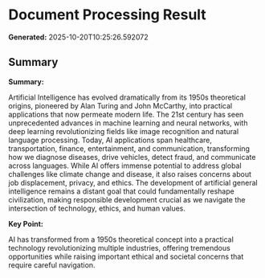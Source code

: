 # Document Processing Result

**Generated:** 2025-10-20T10:25:26.592072

## Summary

**Summary:**

Artificial Intelligence has evolved dramatically from its 1950s theoretical origins, pioneered by Alan Turing and John McCarthy, into practical applications that now permeate modern life. The 21st century has seen unprecedented advances in machine learning and neural networks, with deep learning revolutionizing fields like image recognition and natural language processing. Today, AI applications span healthcare, transportation, finance, entertainment, and communication, transforming how we diagnose diseases, drive vehicles, detect fraud, and communicate across languages. While AI offers immense potential to address global challenges like climate change and disease, it also raises concerns about job displacement, privacy, and ethics. The development of artificial general intelligence remains a distant goal that could fundamentally reshape civilization, making responsible development crucial as we navigate the intersection of technology, ethics, and human values.

**Key Point:**

AI has transformed from a 1950s theoretical concept into a practical technology revolutionizing multiple industries, offering tremendous opportunities while raising important ethical and societal concerns that require careful navigation.

